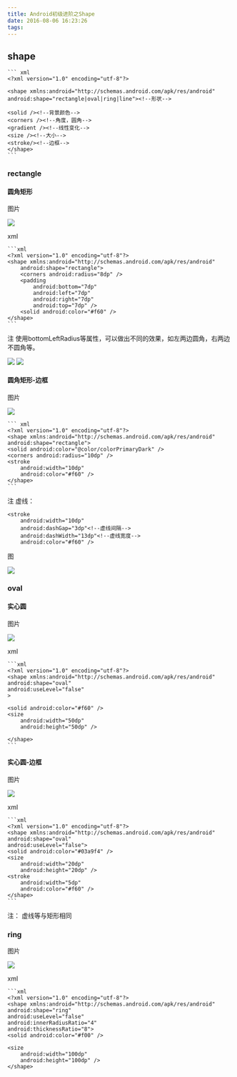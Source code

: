 ```yaml
---
title: Android初级进阶之Shape
date: 2016-08-06 16:23:26
tags:
---
```

## shape

	``` xml
	<?xml version="1.0" encoding="utf-8"?>

	<shape xmlns:android="http://schemas.android.com/apk/res/android"
	android:shape="rectangle|oval|ring|line"><!--形状-->

	<solid /><!--背景颜色-->
	<corners /><!--角度，圆角-->
	<gradient /><!--线性变化-->
	<size /><!--大小-->
	<stroke/><!--边框-->
	</shape>
	```
### rectangle
#### 圆角矩形
图片

![](http://obh9jd33g.bkt.clouddn.com/20160806094622.png)

xml

	```xml
	<?xml version="1.0" encoding="utf-8"?>
	<shape xmlns:android="http://schemas.android.com/apk/res/android"
	    android:shape="rectangle">
	    <corners android:radius="8dp" />
	    <padding
	        android:bottom="7dp"
	        android:left="7dp"
	        android:right="7dp"
	        android:top="7dp" />
	    <solid android:color="#f60" />
	</shape>
	```
注
	使用bottomLeftRadius等属性，可以做出不同的效果，如左两边圆角，右两边不圆角等。

![](http://obh9jd33g.bkt.clouddn.com/20160806100626.png)  ![](http://obh9jd33g.bkt.clouddn.com/20160806100746.png)

#### 圆角矩形-边框
图片

![](http://obh9jd33g.bkt.clouddn.com/20160806101759.png)

	``` xml 
	<?xml version="1.0" encoding="utf-8"?>
	<shape xmlns:android="http://schemas.android.com/apk/res/android"
    android:shape="rectangle">
    <solid android:color="@color/colorPrimaryDark" />
    <corners android:radius="10dp" />
    <stroke
        android:width="10dp"
        android:color="#f60" />
	</shape>
	```
注
	虚线：

	<stroke
        android:width="10dp"
        android:dashGap="3dp"<!--虚线间隔-->
        android:dashWidth="13dp"<!--虚线宽度-->
        android:color="#f60" />

图

![](http://obh9jd33g.bkt.clouddn.com/20160806102143.png)
### oval
#### 实心圆
图片

![](http://obh9jd33g.bkt.clouddn.com/20160806095710.png)

xml

	```xml 
	<?xml version="1.0" encoding="utf-8"?>
	<shape xmlns:android="http://schemas.android.com/apk/res/android"
    android:shape="oval"
    android:useLevel="false"
    >

    <solid android:color="#f60" />
    <size
        android:width="50dp"
        android:height="50dp" />

	</shape>
	```
#### 实心圆-边框
图片

![](http://obh9jd33g.bkt.clouddn.com/20160806101127.png)

xml

	```xml
	<?xml version="1.0" encoding="utf-8"?>
	<shape xmlns:android="http://schemas.android.com/apk/res/android"
    android:shape="oval"
    android:useLevel="false">
    <solid android:color="#03a9f4" />
    <size
        android:width="20dp"
        android:height="20dp" />
    <stroke
        android:width="5dp"
        android:color="#f60" />
	</shape>	
	```
注：
	虚线等与矩形相同
### ring
图片

![](http://obh9jd33g.bkt.clouddn.com/20160806100007.png)

xml

	```xml
	<?xml version="1.0" encoding="utf-8"?>
	<shape xmlns:android="http://schemas.android.com/apk/res/android"
    android:shape="ring"
    android:useLevel="false"
    android:innerRadiusRatio="4"
    android:thicknessRatio="8">
    <solid android:color="#f00" />

    <size
        android:width="100dp"
        android:height="100dp" />
	</shape>
```
